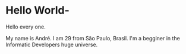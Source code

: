 # Hello World-

Hello every one.

My name is André. I am 29 from São Paulo, Brasil. I'm a begginer in the Informatic Developers huge universe.
